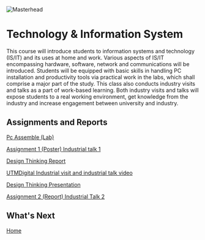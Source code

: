 ![Masterhead](https://t3.ftcdn.net/jpg/02/96/61/94/360_F_296619471_iEGweTy9VsokHtbCJsVmyez0d2rocmmA.jpg)
# Technology & Information System

This course will introduce students to information systems and technology (IS/IT) and its uses at home and work. Various aspects of IS/IT encompassing hardware, software, network and communications will be introduced. Students will be equipped with basic skills in handling PC installation and productivity tools via practical work in the labs, which shall comprise a major part of the study. This class also conducts industry visits and talks as a part of work-based learning. Both industry visits and talks will expose students to a real working environment, get knowledge from the industry and increase engagement between university and industry. 

<h2>Assignments and Reports</h2>

<p>
   <p><a href="https://github.com/chuahhw/pcassemble">Pc Assemble (Lab)</a></p>
</p>

<p>
  <p><a href="https://github.com/chuahhw/poster">Assignment 1 (Poster) Industrial talk 1 </a></p>
</p>

<p>
   <p><a href="https://github.com/chuahhw/designthinking">Design Thinking Report</a></p>
</p>

<p>
   <p><a href="https://github.com/chuahhw/UTMDigital">UTMDigital Industrial visit and industrial talk video</a></p>
</p>

<p>
   <p><a href="https://github.com/chuahhw/presentation">Design Thinking Presentation</a></p>
</p>

<p>
   <p><a href="https://github.com/chuahhw/assignment2">Assignment 2 (Report) Industrial Talk 2</a></p>
</p>

<h2>What's Next</h2>
<a href="https://github.com/chuahhw">Home</a>
